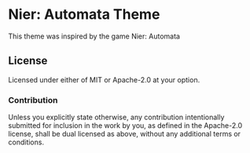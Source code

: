 # Nier: Automata Theme
This theme was inspired by the game Nier: Automata

## License

Licensed under either of MIT or Apache-2.0 at your option.

### Contribution

Unless you explicitly state otherwise, any contribution intentionally submitted
for inclusion in the work by you, as defined in the Apache-2.0 license, shall be
dual licensed as above, without any additional terms or conditions.